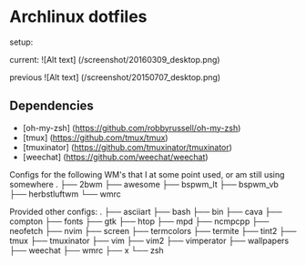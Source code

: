 Archlinux dotfiles
==================

setup: 

current:
![Alt text] (/screenshot/20160309_desktop.png)

previous
![Alt text] (/screenshot/20150707_desktop.png)

## Dependencies
- [oh-my-zsh] (https://github.com/robbyrussell/oh-my-zsh)
- [tmux] (https://github.com/tmux/tmux)
- [tmuxinator] (https://github.com/tmuxinator/tmuxinator)
- [weechat] (https://github.com/weechat/weechat)

Configs for the following WM's that I at some point used, or am still using somewhere
.
├── 2bwm
├── awesome
├── bspwm_lt
├── bspwm_vb
├── herbstluftwm
└── wmrc

Provided other configs:
.
├── asciiart
├── bash
├── bin
├── cava
├── compton
├── fonts
├── gtk
├── htop
├── mpd
├── ncmpcpp
├── neofetch
├── nvim
├── screen
├── termcolors
├── termite
├── tint2
├── tmux
├── tmuxinator
├── vim
├── vim2
├── vimperator
├── wallpapers
├── weechat
├── wmrc
├── x
└── zsh


